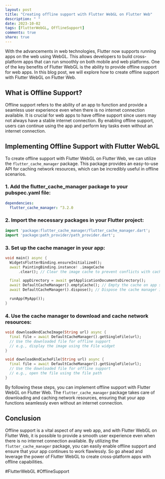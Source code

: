 ```yaml
---
layout: post
title: "Creating offline support with Flutter WebGL on Flutter Web"
description: " "
date: 2023-10-02
tags: [FlutterWebGL, OfflineSupport]
comments: true
share: true
---
```


With the advancements in web technologies, Flutter now supports running apps on the web using WebGL. This allows developers to build cross-platform apps that can run smoothly on both mobile and web platforms. One of the key benefits of Flutter WebGL is the ability to provide offline support for web apps. In this blog post, we will explore how to create offline support with Flutter WebGL on Flutter Web.

## What is Offline Support?

Offline support refers to the ability of an app to function and provide a seamless user experience even when there is no internet connection available. It is crucial for web apps to have offline support since users may not always have a stable internet connection. By enabling offline support, users can continue using the app and perform key tasks even without an internet connection.

## Implementing Offline Support with Flutter WebGL

To create offline support with Flutter WebGL on Flutter Web, we can utilize the `flutter_cache_manager` package. This package provides an easy-to-use API for caching network resources, which can be incredibly useful in offline scenarios.

### 1. Add the flutter_cache_manager package to your pubspec.yaml file:

```yaml
dependencies:
  flutter_cache_manager: ^3.2.0
```

### 2. Import the necessary packages in your Flutter project:

```dart
import 'package:flutter_cache_manager/flutter_cache_manager.dart';
import 'package:path_provider/path_provider.dart';
```

### 3. Set up the cache manager in your app:

```dart
void main() async {
  WidgetsFlutterBinding.ensureInitialized();
  await PaintingBinding.instance! .imageCache
      .clear(); // Clear the image cache to prevent conflicts with caching package

  final appDirectory = await getApplicationDocumentsDirectory();
  await DefaultCacheManager().emptyCache(); // Empty the cache on app start
  await DefaultCacheManager().dispose(); // Dispose the cache manager if it was used before

  runApp(MyApp());
}
```

### 4. Use the cache manager to download and cache network resources:

```dart
void downloadAndCacheImage(String url) async {
  final file = await DefaultCacheManager().getSingleFile(url);
  // Use the downloaded file for offline support
  // e.g., display the image using the File widget
}

void downloadAndCacheFile(String url) async {
  final file = await DefaultCacheManager().getSingleFile(url);
  // Use the downloaded file for offline support
  // e.g., open the file using the file path
}
```

By following these steps, you can implement offline support with Flutter WebGL on Flutter Web. The `flutter_cache_manager` package takes care of downloading and caching network resources, ensuring that your app functions seamlessly even without an internet connection.

## Conclusion

Offline support is a vital aspect of any web app, and with Flutter WebGL on Flutter Web, it is possible to provide a smooth user experience even when there is no internet connection available. By utilizing the `flutter_cache_manager` package, you can easily enable offline support and ensure that your app continues to work flawlessly. So go ahead and leverage the power of Flutter WebGL to create cross-platform apps with offline capabilities. 

#FlutterWebGL #OfflineSupport